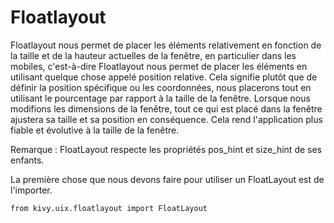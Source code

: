 # Floatlayout

Floatlayout nous permet de placer les éléments relativement en fonction de la taille et de la hauteur actuelles de la fenêtre, en particulier dans les mobiles, c'est-à-dire Floatlayout nous permet de placer les éléments en utilisant quelque chose appelé position relative. Cela signifie plutôt que de définir la position spécifique ou les coordonnées, nous placerons tout en utilisant le pourcentage par rapport à la taille de la fenêtre. Lorsque nous modifions les dimensions de la fenêtre, tout ce qui est placé dans la fenêtre ajustera sa taille et sa position en conséquence. Cela rend l'application plus fiable et évolutive à la taille de la fenêtre.

Remarque : FloatLayout respecte les propriétés pos_hint et size_hint de ses enfants.

La première chose que nous devons faire pour utiliser un FloatLayout est de l'importer.

```from kivy.uix.floatlayout import FloatLayout```